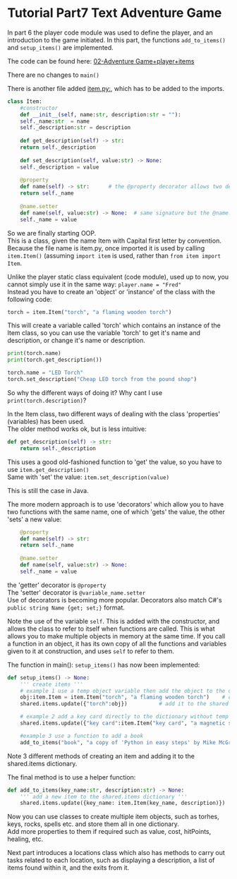 <h1>Tutorial Part7 Text Adventure Game </h1>

In part 6 the player code module was used to define the player, and an introduction to the game initiated. In this part, the functions `add_to_items()` and `setup_items()` are implemented.

The code can be found here: [02-Adventure Game+player+items](/Python/OOP/02-Adventure%20Game%2Bplayer%2Bitems)

There are no changes to `main()`

There is another file added [item.py:](/Python/OOP/02-Adventure%20Game%2Bplayer%2Bitems/item.py), which has to be added to the imports.
```python
class Item:
    #constructor
    def __init__(self, name:str, description:str = ""):
	self._name:str  = name
	self._description:str = description
    
    def get_description(self) -> str:
	return self._description
	
    def set_description(self, value:str) -> None:
	self._description = value
  
    @property
    def name(self) -> str:		# the @property decorator allows two def name(): functions 
	return self._name
    
    @name.setter
    def name(self, value:str) -> None:	# same signature but the @name.setter allows this
	self._name = value
```
So we are finally starting OOP.<br>
This is a class, given the name Item with Capital first letter by convention. Because the file name is item.py, once imported it is used by calling `item.Item()` (assuming `import item` is used, rather than `from item import Item`.

Unlike the player static class equivalent (code module), used up to now, you cannot simply use it in the same way: `player.name = "Fred"`<br>
Instead you have to create an 'object' or 'instance' of the class with the following code:
```python
torch = item.Item("torch", "a flaming wooden torch")
```
This will create a variable called 'torch' which contains an instance of the Item class, so you can use the variable 'torch' to get it's name and description, or change it's name or description.

```python
print(torch.name)
print(torch.get_description())

torch.name = "LED Torch"
torch.set_description("Cheap LED torch from the pound shop")
```
So why the different ways of doing it? Why cant I use `print(torch.description)`?

In the Item class, two different ways of dealing with the class 'properties' (variables) has been used.<br>
The older method works ok, but is less intuitive:
```python
def get_description(self) -> str:
	return self._description
```
This uses a good old-fashioned function to 'get' the value, so you have to use `item.get_description()`<br>
Same with 'set' the value: `item.set_description(value)`

This is still the case in Java.<br>

The more modern approach is to use 'decorators' which allow you to have two functions with the same name, one of which 'gets' the value, the other 'sets' a new value:
```python
    @property
    def name(self) -> str:
	return self._name
    
    @name.setter
    def name(self, value:str) -> None:
	self._name = value
```

the 'getter' decorator is `@property`<br>
The 'setter' decorator is `@variable_name.setter`<br>
Use of decorators is becoming more popular. Decorators also match C#'s `public string Name {get; set;}` format.

Note the use of the variable `self`. This is added with the constructor, and allows the class to refer to itself when functions are called. This is what allows you to make multiple objects in memory at the same time. If you call a function in an object, it has its own copy of all the functions and variables given to it at construction, and uses `self` to refer to them.

The function in main(): `setup_items()` has now been implemented:

```python
def setup_items() -> None:
	''' create items '''
	# example 1 use a temp object variable then add the object to the dictionary
	obj:item.Item = item.Item("torch", "a flaming wooden torch")	# create an Item object - name: "torch", description "a flaming wooden torch"
	shared.items.update({"torch":obj})			# add it to the shared dictionary with the key 'torch'

	# example 2 add a key card directly to the dictionary without temp variable. dictionary keys can contain spaces
	shared.items.update({"key card":item.Item("key card", "a magnetic strip key card: Property of Premier Inns")})

	#example 3 use a function to add a book
	add_to_items("book", "a copy of 'Python in easy steps' by Mike McGrath")
```

Note 3 different methods of creating an item and adding it to the shared.items dictionary.

The final method is to use a helper function:
```python
def add_to_items(key_name:str, description:str) -> None:
	''' add a new item to the shared.items dictionary '''
	shared.items.update({key_name: item.Item(key_name, description)})
```

Now you can use classes to create multiple item objects, such as torhes, keys, rocks, spells etc. and store them all in one dictionary.<br>
Add more properties to them if required such as value, cost, hitPoints, healing, etc.

Next part introduces a locations class which also has methods to carry out tasks related to each location, such as displaying a description, a list of items found within it, and the exits from it.
